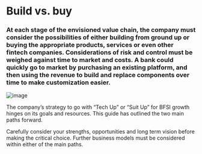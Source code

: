 # Build vs. buy
 
### At each stage of the envisioned value chain, the company must consider the possibilities of either building from ground up or buying the appropriate products, services or even other fintech companies. Considerations of risk and control must be weighed against time to market and costs. A bank could quickly go to market by purchasing an existing platform, and then using the revenue to build and replace components over time to make customization easier.

![image](https://github.com/user-attachments/assets/abcc9691-8378-4f3f-b7da-2047c730ef41)

The company’s strategy to go with “Tech Up” or “Suit Up” for BFSI growth hinges on its goals and resources. This guide has outlined the two main paths forward. 

Carefully consider your strengths, opportunities and long term vision before making the critical choice. Further business models must be considered within either of the main paths. 
 
